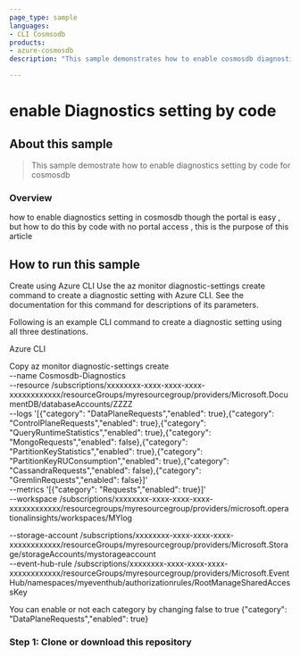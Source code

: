 ```yaml
---
page_type: sample
languages:
- CLI Cosmsodb 
products:
- azure-cosmosdb 
description: "This sample demonstrates how to enable cosmosdb diagnostics setting by code when you want to have the log   "

---
```

# enable Diagnostics setting by code 

## About this sample

> This sample demostrate how to enable diagnostics setting by code for cosmosdb 


### Overview

how to enable diagnostics setting in cosmosdb though the portal is easy , but how to do this by code with no portal access , this is the purpose of this article 


## How to run this sample

Create using Azure CLI
Use the az monitor diagnostic-settings create command to create a diagnostic setting with Azure CLI. See the documentation for this command for descriptions of its parameters.


Following is an example CLI command to create a diagnostic setting using all three destinations.

Azure CLI

Copy
az monitor diagnostic-settings create  \
--name Cosmosdb-Diagnostics \
--resource /subscriptions/xxxxxxxx-xxxx-xxxx-xxxx-xxxxxxxxxxxx/resourceGroups/myresourcegroup/providers/Microsoft.DocumentDB/databaseAccounts/ZZZZ \
--logs    '[{"category": "DataPlaneRequests","enabled": true},{"category": "ControlPlaneRequests","enabled": true},{"category": "QueryRuntimeStatistics","enabled": true},{"category": "MongoRequests","enabled": false},{"category": "PartitionKeyStatistics","enabled": true},{"category": "PartitionKeyRUConsumption","enabled": true},{"category": "CassandraRequests","enabled": false},{"category": "GremlinRequests","enabled": false}]' \
--metrics '[{"category": "Requests","enabled": true}]' \
--workspace /subscriptions/xxxxxxxx-xxxx-xxxx-xxxx-xxxxxxxxxxxx/resourcegroups/myresourcegroup/providers/microsoft.operationalinsights/workspaces/MYlog 



--storage-account /subscriptions/xxxxxxxx-xxxx-xxxx-xxxx-xxxxxxxxxxxx/resourceGroups/myresourcegroup/providers/Microsoft.Storage/storageAccounts/mystorageaccount \
--event-hub-rule /subscriptions/xxxxxxxx-xxxx-xxxx-xxxx-xxxxxxxxxxxx/resourceGroups/myresourcegroup/providers/Microsoft.EventHub/namespaces/myeventhub/authorizationrules/RootManageSharedAccessKey

You can enable or not each category by changing false to true 
{"category": "DataPlaneRequests","enabled": true}




### Step 1:  Clone or download this repository

